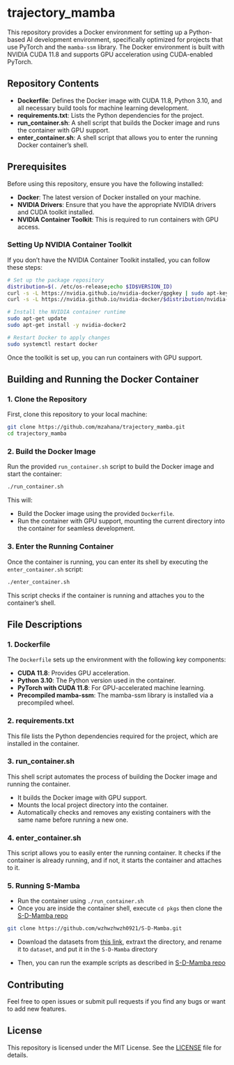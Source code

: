 # trajectory_mamba

This repository provides a Docker environment for setting up a Python-based AI development environment, specifically optimized for projects that use PyTorch and the `mamba-ssm` library. The Docker environment is built with NVIDIA CUDA 11.8 and supports GPU acceleration using CUDA-enabled PyTorch.

## Repository Contents

- **Dockerfile**: Defines the Docker image with CUDA 11.8, Python 3.10, and all necessary build tools for machine learning development.
- **requirements.txt**: Lists the Python dependencies for the project.
- **run_container.sh**: A shell script that builds the Docker image and runs the container with GPU support.
- **enter_container.sh**: A shell script that allows you to enter the running Docker container’s shell.

## Prerequisites

Before using this repository, ensure you have the following installed:

- **Docker**: The latest version of Docker installed on your machine.
- **NVIDIA Drivers**: Ensure that you have the appropriate NVIDIA drivers and CUDA toolkit installed.
- **NVIDIA Container Toolkit**: This is required to run containers with GPU access.

### Setting Up NVIDIA Container Toolkit

If you don’t have the NVIDIA Container Toolkit installed, you can follow these steps:

```bash
# Set up the package repository
distribution=$(. /etc/os-release;echo $ID$VERSION_ID)
curl -s -L https://nvidia.github.io/nvidia-docker/gpgkey | sudo apt-key add -
curl -s -L https://nvidia.github.io/nvidia-docker/$distribution/nvidia-docker.list | sudo tee /etc/apt/sources.list.d/nvidia-docker.list

# Install the NVIDIA container runtime
sudo apt-get update
sudo apt-get install -y nvidia-docker2

# Restart Docker to apply changes
sudo systemctl restart docker
```

Once the toolkit is set up, you can run containers with GPU support.

## Building and Running the Docker Container

### 1. Clone the Repository

First, clone this repository to your local machine:

```bash
git clone https://github.com/mzahana/trajectory_mamba.git
cd trajectory_mamba
```

### 2. Build the Docker Image

Run the provided `run_container.sh` script to build the Docker image and start the container:

```bash
./run_container.sh
```

This will:

- Build the Docker image using the provided `Dockerfile`.
- Run the container with GPU support, mounting the current directory into the container for seamless development.

### 3. Enter the Running Container

Once the container is running, you can enter its shell by executing the `enter_container.sh` script:

```bash
./enter_container.sh
```

This script checks if the container is running and attaches you to the container’s shell.

## File Descriptions

### 1. Dockerfile

The `Dockerfile` sets up the environment with the following key components:

- **CUDA 11.8**: Provides GPU acceleration.
- **Python 3.10**: The Python version used in the container.
- **PyTorch with CUDA 11.8**: For GPU-accelerated machine learning.
- **Precompiled mamba-ssm**: The mamba-ssm library is installed via a precompiled wheel.

### 2. requirements.txt

This file lists the Python dependencies required for the project, which are installed in the container.

### 3. run_container.sh

This shell script automates the process of building the Docker image and running the container.

- It builds the Docker image with GPU support.
- Mounts the local project directory into the container.
- Automatically checks and removes any existing containers with the same name before running a new one.

### 4. enter_container.sh

This script allows you to easily enter the running container. It checks if the container is already running, and if not, it starts the container and attaches to it.

### 5. Running S-Mamba
* Run the container using `./run_container.sh`
* Once you are inside the container shell, execute `cd pkgs` then clone the [S-D-Mamba repo](https://github.com/wzhwzhwzh0921/S-D-Mamba)
```bash
git clone https://github.com/wzhwzhwzh0921/S-D-Mamba.git
```
* Download the datasets from [this link](https://github.com/wzhwzhwzh0921/S-D-Mamba/releases/download/datasets/S-Mamba_datasets.zip), extraxt the directory, and rename it to `dataset`, and put it in the `S-D-Mamba` directory

* Then, you can run the example scripts as described in [S-D-Mamba repo](https://github.com/wzhwzhwzh0921/S-D-Mamba)

## Contributing

Feel free to open issues or submit pull requests if you find any bugs or want to add new features.

## License

This repository is licensed under the MIT License. See the [LICENSE](LICENSE) file for details.
